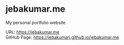 # jebakumar.me
My personal portfolio website

URL: https://jebakumar.me <br>
GitHub Page: https://jebakumarj.github.io/jebakumar.me
